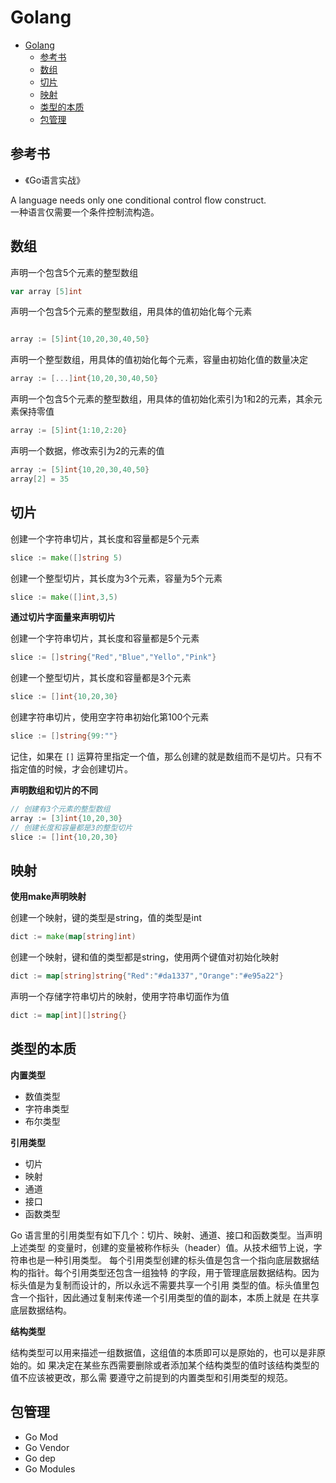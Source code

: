 # Golang

<!-- TOC -->

- [Golang](#golang)
  - [参考书](#参考书)
  - [数组](#数组)
  - [切片](#切片)
  - [映射](#映射)
  - [类型的本质](#类型的本质)
  - [包管理](#包管理)

<!-- /TOC -->

## 参考书

- 《Go语言实战》

A language needs only one conditional control flow construct.  
一种语言仅需要一个条件控制流构造。

## 数组


声明一个包含5个元素的整型数组
``` go
var array [5]int
```

声明一个包含5个元素的整型数组，用具体的值初始化每个元素
``` go

array := [5]int{10,20,30,40,50}

```

声明一个整型数组，用具体的值初始化每个元素，容量由初始化值的数量决定
``` go
array := [...]int{10,20,30,40,50}
```

声明一个包含5个元素的整型数组，用具体的值初始化索引为1和2的元素，其余元素保持零值

``` go
array := [5]int{1:10,2:20}
```

声明一个数据，修改索引为2的元素的值

``` go
array := [5]int{10,20,30,40,50}
array[2] = 35
```

## 切片

创建一个字符串切片，其长度和容量都是5个元素

``` go
slice := make([]string 5)
```

创建一个整型切片，其长度为3个元素，容量为5个元素
``` go
slice := make([]int,3,5)
```

**通过切片字面量来声明切片**

创建一个字符串切片，其长度和容量都是5个元素
``` go
slice := []string{"Red","Blue","Yello","Pink"}

```
创建一个整型切片，其长度和容量都是3个元素
``` go
slice := []int{10,20,30}
```


创建字符串切片，使用空字符串初始化第100个元素
``` go
slice := []string{99:""}
```

记住，如果在 `[]` 运算符里指定一个值，那么创建的就是数组而不是切片。只有不指定值的时候，才会创建切片。

**声明数组和切片的不同**

``` go
// 创建有3个元素的整型数组
array := [3]int{10,20,30}
// 创建长度和容量都是3的整型切片
slice := []int{10,20,30}
```

## 映射

**使用make声明映射**

创建一个映射，键的类型是string，值的类型是int
``` go
dict := make(map[string]int)
```
创建一个映射，键和值的类型都是string，使用两个键值对初始化映射

``` go
dict := map[string]string{"Red":"#da1337","Orange":"#e95a22"}
```

声明一个存储字符串切片的映射，使用字符串切面作为值
``` go
dict := map[int][]string{}
```


## 类型的本质

**内置类型**

- 数值类型
- 字符串类型
- 布尔类型

**引用类型**

- 切片
- 映射
- 通道
- 接口
- 函数类型

Go 语言里的引用类型有如下几个：切片、映射、通道、接口和函数类型。当声明上述类型
的变量时，创建的变量被称作标头（header）值。从技术细节上说，字符串也是一种引用类型。
每个引用类型创建的标头值是包含一个指向底层数据结构的指针。每个引用类型还包含一组独特
的字段，用于管理底层数据结构。因为标头值是为复制而设计的，所以永远不需要共享一个引用
类型的值。标头值里包含一个指针，因此通过复制来传递一个引用类型的值的副本，本质上就是
在共享底层数据结构。


**结构类型**

结构类型可以用来描述一组数据值，这组值的本质即可以是原始的，也可以是非原始的。如
果决定在某些东西需要删除或者添加某个结构类型的值时该结构类型的值不应该被更改，那么需
要遵守之前提到的内置类型和引用类型的规范。

## 包管理

- Go Mod
- Go Vendor 
- Go dep
- Go Modules